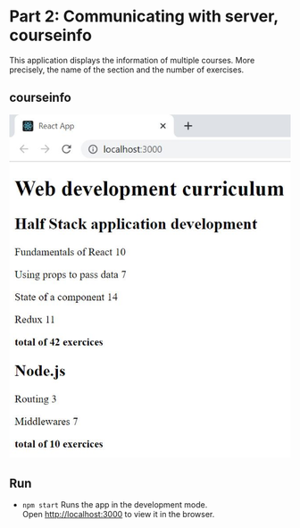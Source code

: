# Part 2: Communicating with server, courseinfo

This application displays the information of multiple courses. More precisely, the name of the section and the number of exercises.

## courseinfo
    
![](courseinfo.JPG)

## Run 
- `npm start`
Runs the app in the development mode.<br />
Open [http://localhost:3000](http://localhost:3000) to view it in the browser.
